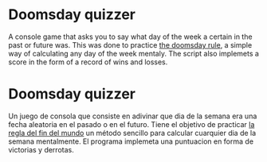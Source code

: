 # Doomsday quizzer

A console game that asks you to say what day of the week a certain in the past or future was. This was done to practice <a href="https://en.wikipedia.org/wiki/Doomsday_rule">the doomsday rule</a>, a simple way of calculating any day of the week mentaly. The script also implemets a score in the form of a record of wins and losses. 

# Doomsday quizzer

Un juego de consola que consiste en adivinar que dia de la semana era una fecha aleatoria en el pasado o en el futuro. Tiene el objetivo de practicar <a href="https://es.wikipedia.org/wiki/Regla_del_fin_del_mundo">la regla del fin del mundo</a> un método sencillo para calcular cuarquier dia de la semana mentalmente. El programa implemeta una puntuacion en forma de victorias y derrotas. 
